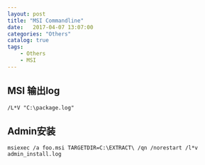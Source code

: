 ```yaml
---
layout: post
title: "MSI Commandline"
date:   2017-04-07 13:07:00 
categories: "Others"
catalog: true
tags: 
    - Others
    - MSI
---
```




## MSI 输出log

    /L*V "C:\package.log"
    
## Admin安装

    msiexec /a foo.msi TARGETDIR=C:\EXTRACT\ /qn /norestart /l*v admin_install.log